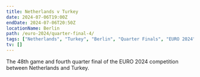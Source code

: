 ```yaml
---
title: Netherlands v Turkey
date: 2024-07-06T19:00Z
endDate: 2024-07-06T20:50Z
locationName: Berlin
path: /euro-2024/quarter-final-4/
tags: ["Netherlands", "Turkey", "Berlin", "Quarter Finals", "EURO 2024"]
tv: []
---
```

The 48th game and fourth quarter final of the EURO 2024 competition between Netherlands and Turkey.
